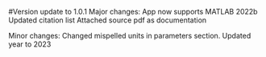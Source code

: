 #Version update to 1.0.1
Major changes:
App now supports MATLAB 2022b
Updated citation list
Attached source pdf as documentation

Minor changes:
Changed mispelled units in parameters section.
Updated year to 2023
